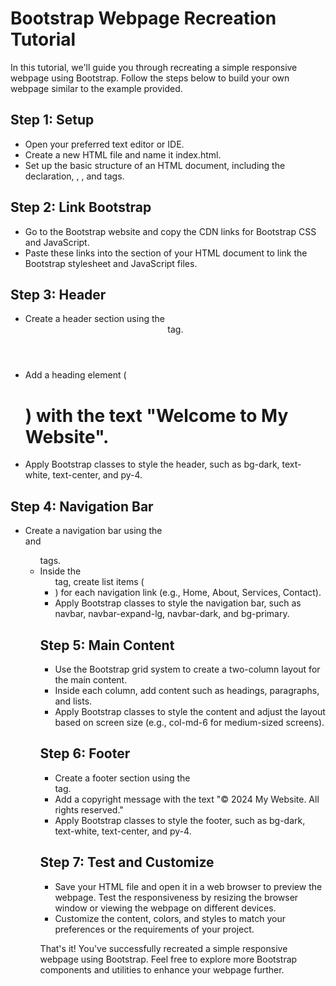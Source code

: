 
# Bootstrap Webpage Recreation Tutorial

In this tutorial, we'll guide you through recreating a simple responsive webpage using Bootstrap. Follow the steps below to build your own webpage similar to the example provided.

## Step 1: Setup

* Open your preferred text editor or IDE.
* Create a new HTML file and name it index.html.
* Set up the basic structure of an HTML document, including the <!DOCTYPE html> declaration, <html>, <head>, and <body> tags.
## Step 2: Link Bootstrap

* Go to the Bootstrap website and copy the CDN links for Bootstrap CSS and JavaScript.
* Paste these links into the <head> section of your HTML document to link the Bootstrap stylesheet and JavaScript files.
## Step 3: Header

* Create a header section using the <header> tag.
* Add a heading element (<h1>) with the text "Welcome to My Website".
* Apply Bootstrap classes to style the header, such as bg-dark, text-white, text-center, and py-4.
## Step 4: Navigation Bar

* Create a navigation bar using the <nav> and <ul> tags.
* Inside the <ul> tag, create list items (<li>) for each navigation link (e.g., Home, About, Services, Contact).
* Apply Bootstrap classes to style the navigation bar, such as navbar, navbar-expand-lg, navbar-dark, and bg-primary.
## Step 5: Main Content

* Use the Bootstrap grid system to create a two-column layout for the main content.
* Inside each column, add content such as headings, paragraphs, and lists.
* Apply Bootstrap classes to style the content and adjust the layout based on screen size (e.g., col-md-6 for medium-sized screens).
## Step 6: Footer

* Create a footer section using the <footer> tag.
* Add a copyright message with the text "© 2024 My Website. All rights reserved."
* Apply Bootstrap classes to style the footer, such as bg-dark, text-white, text-center, and py-4.
## Step 7: Test and Customize

* Save your HTML file and open it in a web browser to preview the webpage.
Test the responsiveness by resizing the browser window or viewing the webpage on different devices.
* Customize the content, colors, and styles to match your preferences or the requirements of your project.

That's it! You've successfully recreated a simple responsive webpage using Bootstrap. Feel free to explore more Bootstrap components and utilities to enhance your webpage further.
